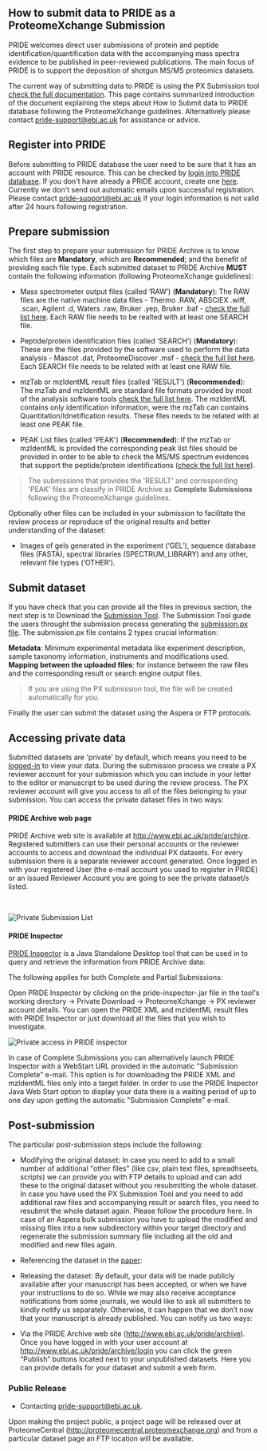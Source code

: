 
## How to submit data to PRIDE as a ProteomeXchange Submission

PRIDE welcomes direct user submissions of protein and peptide identification/quantification data with the accompanying mass spectra evidence to be published in peer-reviewed publications. The main focus of PRIDE is to support the deposition of shotgun MS/MS proteomics datasets.

The current way of submitting data to PRIDE is using the PX Submission tool [check the full documentation](../static/markdown/submitdatapage/files/Submission_Tutorial.pdf). This page contains summarized introduction of the document explaining the steps about How to Submit data to PRIDE database following the ProteomeXchange guidelines. Alternatively please contact pride-support@ebi.ac.uk for assistance or advice.

## Register into PRIDE

Before submitting to PRIDE database the user need to be sure that it has an account with PRIDE resource. This can be checked by [login into PRIDE database](https://www.ebi.ac.uk/pride/archive/login). If you don't have already a PRIDE account, create one [here](https://www.ebi.ac.uk/pride/archive/register). Currently we don't send out automatic emails upon successful registration. Please contact pride-support@ebi.ac.uk if your login information is not valid after 24 hours following registration.

## Prepare submission

The first step to prepare your submission for PRIDE Archive is to know which files are **Mandatory**, which are **Recommended**; and the benefit of providing each file type. Each submitted dataset to PRIDE Archive **MUST** contain the following information (following ProteomeXchange guidelines):

- Mass spectrometer output files (called ‘RAW’) (**Mandatory**): The RAW files are the native machine data files - Thermo .RAW, ABSCIEX .wiff, .scan, Agilent .d, Waters .raw, Bruker .yep, Bruker .baf - [check the full list here](./pridefileformats#search_files). Each RAW file needs to be realted with at least one SEARCH file.


- Peptide/protein identification files (called ‘SEARCH’) (**Mandatory**): These are the files provided by the software used to perform the data analysis - Mascot .dat, ProteomeDiscover .msf - [check the full list here](./pridefileformats#search_files). Each SEARCH file needs to be related with at least one RAW file.

- mzTab or mzIdentML result files (called 'RESULT') (**Recommended**): The mzTab and mzIdentML are standard file formats provided by most of the analysis software tools [check the full list here](./pridefileformats#result_files). The mzIdentML contains only identification information, were the mzTab can contains Quantitation/Idnetification results. These files needs to be related with at least one PEAK file.

- PEAK List files (called 'PEAK') (**Recommended**): If the mzTab or mzIdentML is provided the corresponding peak list files should be provided in order to be able to check the MS/MS spectrum evidences that support the peptide/protein identifications ([check the full list here](./pridefileformats#peak_files)).

> The submissions that provides the 'RESULT' and corresponding 'PEAK' files are classify in PRIDE Archive as **Complete Submissions** following the ProteomeXchange guidelines.

Optionally other files can be included in your submission to facilitate the review process or reproduce of the original results and better understanding of the dataset:

- Images of gels generated in the experiment (‘GEL’), sequence database files (FASTA), spectral libraries (SPECTRUM_LIBRARY) and any other, relevant file types (‘OTHER’).

## Submit dataset

If you have check that you can provide all the files in previous section, the next step is to Download the [Submission Tool](./pridesubmissiontool). The Submission Tool guide the users throught the submission process generating the [submission.px file](../static/markdown/submitdatapage/files/Submission_Summary_File.pdf). The submission.px file contains 2 types crucial information:

**Metadata**: Minimum experimental metadata like experiment description, sample taxonomy information, instruments and modifications used.
**Mapping between the uploaded files**: for instance between the raw files and the corresponding result or search engine output files.

>If you are using the PX submission tool, the file will be created automatically for you.

Finally the user can submit the dataset using the Aspera or FTP protocols.


## Accessing private data

Submitted datasets are 'private' by default, which means you need to be [logged-in](https://www.ebi.ac.uk/pride/archive/login) to view your data. During the submission process we create a PX reviewer account for your submission which you can include in your letter to the editor or manuscript to be used during the review process. The PX reviewer account will give you access to all of the files belonging to your submission. You can access the private dataset files in two ways:

#### PRIDE Archive web page

PRIDE Archive web site is available at http://www.ebi.ac.uk/pride/archive. Registered submitters can use their personal accounts or the reviewer accounts to access and download the individual PX datasets. For every submission there is a separate reviewer account generated. Once logged in with your registered User (the e-mail account you used to register in PRIDE) or an issued Reviewer Account you are going to see the private dataset/s listed.

</br>

![Private Submission List](../static/markdown/submitdatapage/files/private-submission.png)


#### PRIDE Inspector

[PRIDE Inspector](./prideinspector) is a Java Standalone Desktop tool that can be used in to query and retrieve the information from PRIDE Archive data:

The following applies for both Complete and Partial Submissions:

Open PRIDE Inspector by clicking on the pride-inspector-<version-number>.jar file in the tool's working directory -> Private Download -> ProteomeXchange -> PX reviewer account details. You can open the PRIDE XML and mzIdentML result files with PRIDE Inspector or just download all the files that you wish to investigate.

![Private access in PRIDE inspector](../static/markdown/submitdatapage/files/pride-inspector.png)

In case of Complete Submissions you can alternatively launch PRIDE Inspector with a WebStart URL provided in the automatic "Submission Complete" e-mail. This option is for downloading the PRIDE XML and mzIdentML files only into a target folder. In order to use the PRIDE Inspector Java Web Start option to display your data there is a waiting period of up to one day upon getting the automatic "Submission Complete" e-mail.


## Post-submission


The particular post-submission steps include the following:

- Modifying the original dataset: In case you need to add to a small number of additional "other files" (like csv, plain text files, spreadhseets, scripts) we can provide you with FTP details to upload and can add these to the original dataset without you resubmitting the whole dataset. In case you have used the PX Submission Tool and you need to add additional raw files and accompanying result or search files, you need to resubmit the whole dataset again. Please follow the procedure here. In case of an Aspera bulk submission you have to upload the modified and missing files into a new subdirectory within your target directory and regenerate the submission summary file including all the old and modified and new files again.

- Referencing the dataset in the [paper](./citationpage):

- Releasing the dataset: By default, your data will be made publicly available after your manuscript has been accepted, or when we have your instructions to do so. While we may also receive acceptance notifications from some journals, we would like to ask all submitters to kindly notify us separately. Otherwise, it can happen that we don’t now that your manuscript is already published. You can notify us two ways:

- Via the PRIDE  Archive web site (http://www.ebi.ac.uk/pride/archive). Once you have logged in with your user account at http://www.ebi.ac.uk/pride/archive/login you can click the green “Publish” buttons located next to your unpublished datasets. Here you can provide details for your dataset and submit a web form.


### Public Release

-  Contacting pride-support@ebi.ac.uk.

Upon making the project public, a project page will be released over at ProteomeCentral (http://proteomecentral.proteomexchange.org) and from a particular dataset page an FTP location will be available.


